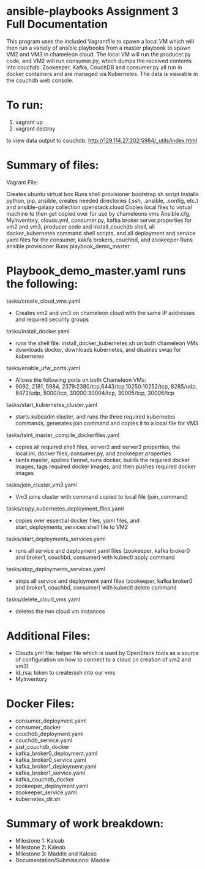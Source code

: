 # ansible-playbooks Assignment 3 Full Documentation

This program uses the included Vagrantfile to spawn a local VM which will then run a variety of ansible playbooks from a master playbook to spawn VM2 and VM3 in chameleon cloud. 
The local VM will run the producer.py code, and VM2 will run consumer.py, which dumps the received contents into couchdb.
Zookeeper, Kafka, CouchDB and consumer.py all run in docker containers and are managed via Kubernetes. 
The data is viewable in the couchdb web console. 


# To run: 

1. vagrant up
2. vagrant destroy

to view data output to couchdb: http://129.114.27.202:5984/_utils/index.html

# Summary of files:

Vagrant File: 

Creates ubuntu virtual box
Runs shell provisioner bootstrap.sh script
Installs python, pip, ansible, creates needed directories (.ssh, .ansible, .config, etc.) and ansible-galaxy collection openstack.cloud
Copies local files to virtual machine to then get copied over for use by chameleons vms
Ansible.cfg, MyInventory, clouds.yml, consumer.py, kafka broker server.properties for vm2 and vm3, producer code and install_couchdb shell, all docker_kubernetes command shell scripts, and all deployment and service yaml files for the consumer, kakfa brokers, couchbd, and zookeeper
Runs ansible provisioner 
Runs playbook_demo_master

# Playbook_demo_master.yaml runs the following: 

tasks/create_cloud_vms.yaml
- Creates vm2 and vm3 on chameleon cloud with the same IP addresses and required security groups

tasks/install_docker.yaml
- runs the shell file: install_docker_kubernetes.sh on both chameleon VMs
- downloads docker, downloads kubernetes, and disables swap for kubernetes

tasks/enable_ufw_ports.yaml
- Allows the following ports on both Chameleon VMs:
- 9092, 2181, 5984, 2379:2380/tcp,6443/tcp,10250:10252/tcp, 8285/udp, 8472/udp, 5000/tcp, 30000:30004/tcp, 30005/tcp, 30006/tcp

tasks/start_kubernetes_cluster.yaml
- starts kubeadm cluster, and runs the three required kubernetes commands, generates join command and copies it to a local file for VM3

tasks/taint_master_compile_dockerfiles.yaml
- copies all required shell files, server2 and server3 properties, the local.ini, docker files, consumer.py, and zookeeper properties
- taints master, applies flannel, runs docker, builds the required docker images, tags required docker images, and then pushes required docker images

tasks/join_cluster_vm3.yaml
- Vm3 joins cluster with command copied to local file (join_command)

tasks/copy_kubernetes_deployment_files.yaml
- copies over essential docker files, yaml files, and start_deployments_services shell file to VM2

tasks/start_deployments_services.yaml
- runs all service and deployment yaml files (zookeeper, kafka broker0 and broker1, couchbd, consumer) with kubectl apply command

tasks/stop_deployments_services.yaml
- stops all service and deployment yaml files (zookeeper, kafka broker0 and broker1, couchbd, consumer) with kubectl delete command
 
tasks/delete_cloud_vms.yaml
 - deletes the two cloud vm instances
 
# Additional Files: 
- Clouds.yml file: helper file which is used by OpenStack tools as a source of configuration on how to connect to a cloud (in creation of vm2 and vm3)
- Id_rsa: token to create/ssh into our vms
- MyInventory

# Docker Files: 
- consumer_deployment.yaml
- consumer_docker
- couchdb_deployment.yaml
- couchdb_service.yaml
- just_couchdb_docker
- kafka_broker0_deployment.yaml
- kafka_broker0_service.yaml
- kafka_broker1_deployment.yaml
- kafka_broker1_service.yaml
- kafka_couchdb_docker
- zookeeper_deployment.yaml
- zookeeper_service.yaml
- kubernetes_dir.sh

# Summary of work breakdown: 

- Milestone 1: Kaleab
- Milestone 2: Kaleab
- Milestone 3: Maddie and Kaleab
- Documentation/Submissions: Maddie

